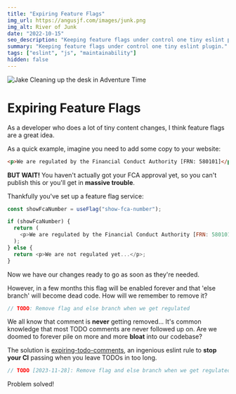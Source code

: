 ```yaml
---
title: "Expiring Feature Flags"
img_url: https://angusjf.com/images/junk.png
img_alt: River of Junk
date: "2022-10-15"
seo_description: "Keeping feature flags under control one tiny eslint plugin."
summary: "Keeping feature flags under control one tiny eslint plugin."
tags: ["eslint", "js", "maintainability"]
hidden: false
---
```


![Jake Cleaning up the desk in Adventure Time](/images/cleaning.gif)

# Expiring Feature Flags

As a developer who does a lot of tiny content changes, I think feature flags are a great idea.

As a quick example, imagine you need to add some copy to your website:

```html
<p>We are regulated by the Financial Conduct Authority [FRN: 580101]</p>
```

**BUT WAIT!** You haven't actually got your FCA approval yet, so you can't publish this or you'll get in **massive trouble**.

Thankfully you've set up a feature flag service:

```js
const showFcaNumber = useFlag("show-fca-number");

if (showFcaNumber) {
  return (
    <p>We are regulated by the Financial Conduct Authority [FRN: 580101]</p>
  );
} else {
  return <p>We are not regulated yet...</p>;
}
```

Now we have our changes ready to go as soon as they're needed.

However, in a few months this flag will be enabled forever and that 'else branch' will become dead code. How will we remember to remove it?

```js
// TODO: Remove flag and else branch when we get regulated
```

We all know that comment is **never** getting removed... It's common knowledge that most TODO comments are never followed up on. Are we doomed to forever pile on more and more **bloat** into our codebase?

The solution is [expiring-todo-comments](https://github.com/sindresorhus/eslint-plugin-unicorn/blob/main/docs/rules/expiring-todo-comments.md), an ingenious eslint rule to **stop your CI** passing when you leave TODOs in too long.

```js
// TODO [2023-11-28]: Remove flag and else branch when we get regulated
```

Problem solved!
